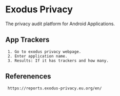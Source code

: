 Exodus Privacy
=====

The privacy audit platform for Android Applications. 

App Trackers
------------

     1. Go to exodus privacy webpage.
     2. Enter application name.
     3. Results: If it has trackers and how many. 

Referenences
------------

     https://reports.exodus-privacy.eu.org/en/